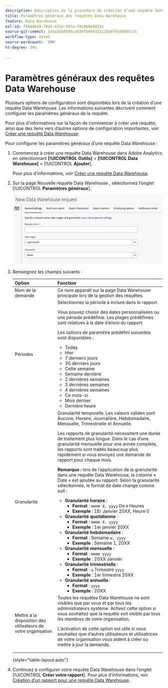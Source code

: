 ```yaml
---
description: Description de la procédure de création d’une requête Data Warehouse.
title: Paramètres généraux des requêtes Data Warehouse
feature: Data Warehouse
exl-id: f564d5a9-78a2-431e-987a-78c4b0b9d31e
source-git-commit: 1e1a26b8595ca026fb049322125a6f91d9d5513c
workflow-type: tm+mt
source-wordcount: '399'
ht-degree: 34%

---
```


# Paramètres généraux des requêtes Data Warehouse

Plusieurs options de configuration sont disponibles lors de la création d’une requête Data Warehouse. Les informations suivantes décrivent comment configurer les paramètres généraux de la requête.

Pour plus d’informations sur la façon de commencer à créer une requête, ainsi que des liens vers d’autres options de configuration importantes, voir [Créer une requête Data Warehouse](/help/export/data-warehouse/create-request/t-dw-create-request.md).

Pour configurer les paramètres généraux d’une requête Data Warehouse :

1. Commencez à créer une requête Data Warehouse dans Adobe Analytics en sélectionnant **[!UICONTROL Outils]** > **[!UICONTROL Data Warehouse]** > [!UICONTROL **Ajouter**].

   Pour plus d’informations, voir [Créer une requête Data Warehouse](/help/export/data-warehouse/create-request/t-dw-create-request.md).

1. Sur la page Nouvelle requête Data Warehouse , sélectionnez l’onglet [!UICONTROL **Paramètres généraux**].

   ![Onglet de destination du rapport](assets/dw-general-settings.png)

1. Renseignez les champs suivants :

   | Option | Fonction |
   |---------|----------|
   | Nom de la demande | Ce nom apparaît sur la page Data Warehouse principale lors de la gestion des requêtes. |
   | Périodes | Sélectionnez la période à inclure dans le rapport. <p>Vous pouvez choisir des dates personnalisées ou une période prédéfinie. Les plages prédéfinies sont relatives à la date d’envoi du rapport.</p><p>Les options de paramètre prédéfini suivantes sont disponibles :</p><ul><li>Today</li><li>Hier</li><li>7 derniers jours</li><li>30 derniers jours</li><li>Cette semaine</li><li>Semaine dernière</li><li>2 dernières semaines</li><li>3 dernières semaines</li><li>4 dernières semaines</li><li>Ce mois-ci</li><li>Mois dernier</li><li>Dernière heure</li></ul> |
   | Granularité | Granularité temporelle. Les valeurs valides sont Aucune, Horaire, Journalière, Hebdomadaire, Mensuelle, Trimestrielle et Annuelle.<p>Les rapports de granularité nécessitent une durée de traitement plus longue. Dans le cas d’une granularité mensuelle pour une année complète, les rapports sont traités beaucoup plus rapidement si vous envoyez une demande de rapport pour chaque mois.</p><p>**Remarque :** lors de l’application de la granularité dans une requête Data Warehouse, la colonne « Date » est ajoutée au rapport. Selon la granularité sélectionnée, le format de date change comme suit :</p><ul><li>**Granularité horaire** :<ul> <li>**Format** : `mmmm d, yyyy` De `H` Heures</li><li>**Exemple** : 1Er Janvier 20XX, Heure 0 </li></ul><li>**Granularité quotidienne** :<ul> <li>**Format** : `mmmm d, yyyy`</li><li>**Exemple** : 1er janvier 20XX</li></ul><li>**Granularité hebdomadaire** :<ul> <li>**Format** : Semaine `w, yyyy`</li><li>**Exemple** : Semaine 1, 20XX </li></ul><li>**Granularité mensuelle** :<ul> <li>**Format** : `mmmm yyyy`</li><li>**Exemple** : 20XX Janvier </li></ul><li>**Granularité trimestrielle** :<ul> <li>**Format** : `q` Trimestre `yyyy`</li><li>**Exemple** : 1er trimestre 20XX </li></ul><li>**Granularité annuelle** :<ul> <li>**Format** : `yyyy`</li><li>**Exemple** : 20XX</li></ul> |
   | Mettre à la disposition des utilisateurs de votre organisation | Toutes les requêtes Data Warehouse ne sont visibles que par vous et par tous les administrateurs système. Activez cette option si vous souhaitez que la requête soit visible par tous les membres de votre organisation. <p>L’activation de cette option est utile si vous souhaitez que d’autres utilisateurs et utilisatrices de votre organisation vous aident à créer ou mettre à jour la demande.</p> |

   {style="table-layout:auto"}

1. Continuez à configurer votre requête Data Warehouse dans l’onglet [!UICONTROL **Créer votre rapport**]. Pour plus d’informations, voir [Création d’un rapport pour une requête Data Warehouse](/help/export/data-warehouse/create-request/dw-request-build-report.md).
